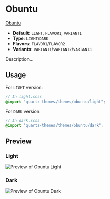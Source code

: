 # Obuntu

[Obuntu](#)

- **Default**: `LIGHT`, `FLAVOR1`, `VARIANT1`
- **Type**: `LIGHT`/`DARK`
- **Flavors**: `FLAVOR1`/`FLAVOR2`
- **Variants**: `VARIANT1`/`VARIANT2`/`VARIANT3`

Description...

## Usage

For `LIGHT` version:

```scss
// In light.scss
@import "quartz-themes/themes/obuntu/light";
```

For `DARK` version:

```scss
// In dark.scss
@import "quartz-themes/themes/obuntu/dark";
```

## Preview

### Light

![Preview of Obuntu Light](preview-light.png)

### Dark

![Preview of Obuntu Dark](preview-dark.png)
